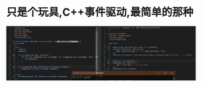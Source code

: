 # 只是个玩具,C++事件驱动,最简单的那种



![截图](https://raw.githubusercontent.com/codemonkey-m/Event_cpp/master/event.png)
